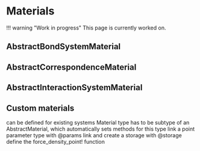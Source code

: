 # Materials

!!! warning "Work in progress"
    This page is currently worked on.

## AbstractBondSystemMaterial

## AbstractCorrespondenceMaterial

## AbstractInteractionSystemMaterial

## Custom materials

can be defined for existing systems
<XYZ>Material type has to be subtype of an Abstract<Systemname>Material, which automatically sets methods for this type
link a point parameter type with @params
link and create a storage with @storage
define the force_density_point! function

